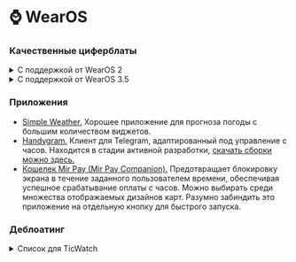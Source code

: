 # ⌚️ WearOS

### Качественные циферблаты

<details>

<summary>С поддержкой от WearOS 2</summary>

| Ссылка на Google Play | Превью |
| --------------------- | ------ |
| [Looks Watch Faces <sup>`(WearOS 2.xx+)`</sup>](https://www.apkmirror.com/apk/ustwo-studios/looks-android-wear-watch-faces-android-wear/looks-android-wear-watch-faces-android-wear-1-20-0-release/) | ![lwf-1](https://github.com/user-attachments/assets/af7288dd-e845-4281-9cba-79c5dd7f2b53) ![lwf-2](https://github.com/user-attachments/assets/22233942-52fb-4c7f-9159-bafd71aa021a) |
| [MNML Thin <sup>`(WearOS 2.xx+)`</sup>](https://play.google.com/store/apps/details?id=com.watchfacestudio.awfmnmlthin) | ![mnml-thin-1](https://github.com/reddxae/list/assets/76614596/f20619fa-a075-4e44-b960-1e7c19f6d41a) ![mnml-thin-2](https://github.com/reddxae/list/assets/76614596/636932a0-9741-4007-ba29-77757087dfa3) |
| [Wave <sup>`(WearOS 2.xx+)`</sup>](https://play.google.com/store/apps/details?id=com.watchfacestudio.awfwave) | ![wave-1](https://github.com/reddxae/list/assets/76614596/ce01aeaf-beca-46ae-9f12-6b2ff7b2d2c8) ![wave-2](https://github.com/reddxae/list/assets/76614596/2a334a0b-6708-4093-bd0c-351f83800235) |
| [Pacific E <sup>`(WearOS 2.xx+, не содержат цифрового варианта)`</sup>](https://play.google.com/store/apps/details?id=com.amoledwatchfaces.pacifice) | ![pacific-e](https://github.com/reddxae/list/assets/76614596/7dbeb0b4-b612-499a-9627-9104d1f4c259) ![pacific-e-2](https://github.com/reddxae/list/assets/76614596/1187b634-919f-4682-a845-c0b032b89a61) |

</details>

<details>

<summary>С поддержкой от WearOS 3.5</summary>

| Ссылка на Google Play | Превью |
| --------------------- | ------ |
| [Nebula <sup>`(WearOS 3.5+)`</sup>](https://play.google.com/store/apps/details?id=time.flies.nebula) | ![nebula-1](https://github.com/user-attachments/assets/1a142758-ec12-4780-8023-7b6635edbe51) ![nebula-2](https://github.com/user-attachments/assets/e28a3379-dc25-4deb-a025-b01af47f6165) |
| [Google Pixel Watchfaces <sup>`(WearOS 3.5+)`</sup>](https://www.apkmirror.com/apk/google-inc/google-watch-faces-wear-os/google-watch-faces-wear-os-1-1-69-533225592-release/google-pixel-watch-faces-wear-os-1-1-69-533225592-android-apk-download/) | ![pw-1](https://github.com/user-attachments/assets/089505a6-3796-40d6-ba72-cd62917edcf3) ![pw-2](https://github.com/user-attachments/assets/c0950726-7cc5-4ad0-a539-edd1ab8310cb) |

</details>

### Приложения
* [Simple Weather.](https://play.google.com/store/apps/details?id=com.thewizrd.simpleweather&hl=en_US&gl=US) Хорошее приложение для прогноза погоды с большим количеством виджетов.
* [Handygram.](https://github.com/HandyGram/HandyGram) Клиент для Telegram, адаптированный под управление с часов. Находится в стадии активной разработки, [скачать сборки можно здесь.](https://t.me/handygram_client)
* [Кошелек Mir Pay (Mir Pay Companion).](https://github.com/the-dise/Mir-Pay-Wallet) Предотвращает блокировку экрана в течение заданного пользователем времени, обеспечивая успешное срабатывание оплаты с часов. Можно выбирать среди множества отображаемых дизайнов карт. Разумно забиндить это приложение на отдельную кнопку для быстрого запуска.

### Деблоатинг

<details>

<summary>Список для TicWatch</summary>

> Все указанные ниже пакеты безопасны к удалению/отключению.  
> Списки соответствуют набору приложений на моделях E3 и Pro 3.

### [Удобный деблоатер на основе PowerShell](https://github.com/SunsetTechuila/ADB-Debloater)

### Приложения от Mobvoi

| Имя пакета  | Название приложения | Описание |
| ----------- | ------------------- | -------- |
| com.mobvoi.wear.bloodoxygen | Tic кислород/TicOxygen | Отслеживание уровня кислорода в крови (так же является зависимостью приложения Tic сон, если активна опция отслеживания уровня кислорода во время сна) |
| com.mobvoi.wear.calculator.aw | Калькулятор/Calculator | Приложение Калькулятора |
| com.mobvoi.wear.privacy.aw | Конфиденциальность/Mobvoi Privacy | Общие настройки разрешений и параметры сбора данных для приложений от Mobvoi |
| com.mobvoi.wear.launcher.aw | Домашний экран часов | Единственная функция – 2x2 сетка в меню приложений. После отключения приложения, возвращается стандартный лаунчер с меню приложений в виде списка, а так же добавляются новые анимации открытия меню и перехода в приложение |
| com.mobvoi.wear.fitness.aw | Tic упражнение/TicCoach | Отслеживание множества видов активных физических тренировок |
| com.mobvoi.wear.breath | Tic дыхание/TicBreating | Тренировка дыхания различной продолжительности |
| com.mobvoi.wear.mcuservice.aw | Essential mode | Режим экстренного энергосбережения и опция "Батарея/Сохранение экрана" в настройках |
| com.mobvoi.wear.overlay.mcuservice | — | Оверлей, относящийся к пакету выше |
| com.mobvoi.wear.account.aw | — | Авторизация в аккаунте Mobvoi для предустановленных приложений |
| com.mobvoi.wear.sleep.aw | Tic сон/TicSleep | Отслеживание продолжительности и качества сна |
| com.mobvoi.wear.pressure | Tic дзен/TicZen | Отслеживание уровня стресса |
| com.mobvoi.wear.heartrate.aw | Tic пульс/TicPulse | Отслеживание пульса |
| com.mobvoi.wear.health.aw | Tic здоровье/TicHealth | Общая сводка показателей здоровья, отслеживаемых часами |
| com.mobvoi.wear.recorder | Tic запись/VoiceMemo | Диктофон или голосовые заметки |
| com.mobvoi.care | TicCare | «Семейный доступ» (позволяет просматривать показатели состояния здоровья добавленных членов семьи) |
| com.mobvoi.ticwear.noisedetect | Tic шум/TicHearing | Измерение уровня окружающего шума |
| com.mobvoi.companion.aw | TicCompanion | Соединение часов с мобильным приложением Mobvoi |
| com.mobvoi.wear.watchface.aw | — | Циферблаты от Mobvoi (только WearOS 2.45) |
| com.mobvoi.mwf.magicfaces | — | Циферблаты от Mobvoi (только WearOS 3.5) |
| com.mobvoi.wear.system.aw | — | Анимация при подключении зарядки |
| com.google.android.wearable.overlay.home.mobvoi.tiles | — | — |
| com.mobvoi.ticwatch.jupiter.home | — | — |
| com.mobvoi.wear.appsservice | — | — |

### Приложения от Google

| Имя пакета  | Название приложения | Функциональность |
| ----------- | ------------------- | ---------- |
| com.google.android.apps.fitness | Пульс в Fit, Цели в Fit, Тренировки, Fit Дыхание | — |
| com.google.android.clockwork.flashlight | Фонарик | Удобно подсветить путь до туалета. Можно зажать на экране с запущенным приложением, чтобы открыть пасхалку |
| com.google.android.GoogleCamera | Камера | Компаньон для Google Камеры |
| com.google.android.apps.walletnfcrel | Google Pay/Кошелек | Оплата покупок с картами Visa/MasterCard. Хранение дисконтных карт и билетов. Не работает в России |
| com.google.android.inputmethod.latin | Gboard | Ввод текста с помощью наэкранной клавиатуры или голосовой ввод |
| com.google.android.apps.maps | Google Карты | — |
| com.google.android.wearable.assistant | Google Ассистент | Не работает на часах от Mobvoi |
| com.google.android.apps.wearable.phone | Телефон и Контакты | Осуществление голосовых вызовов с часов (путём трансляции с телефона) |
| com.google.android.apps.handwriting.ime | Рукописный ввод | — |
| com.google.android.deskclock | Секундомер, Таймер, Таймер для мытья рук, Будильник | — |

</details>
